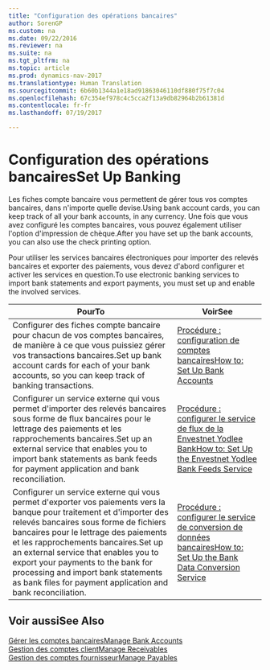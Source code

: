 ```yaml
---
title: "Configuration des opérations bancaires"
author: SorenGP
ms.custom: na
ms.date: 09/22/2016
ms.reviewer: na
ms.suite: na
ms.tgt_pltfrm: na
ms.topic: article
ms.prod: dynamics-nav-2017
ms.translationtype: Human Translation
ms.sourcegitcommit: 6b60b1344a1e18ad91863046110df880f75f7c04
ms.openlocfilehash: 67c354ef978c4c5cca2f13a9db82964b2b61381d
ms.contentlocale: fr-fr
ms.lasthandoff: 07/19/2017

---
```


# <a name="set-up-banking"></a><span data-ttu-id="7f65f-102">Configuration des opérations bancaires</span><span class="sxs-lookup"><span data-stu-id="7f65f-102">Set Up Banking</span></span>

<span data-ttu-id="7f65f-103">Les fiches compte bancaire vous permettent de gérer tous vos comptes bancaires, dans n'importe quelle devise.</span><span class="sxs-lookup"><span data-stu-id="7f65f-103">Using bank account cards, you can keep track of all your bank accounts, in any currency.</span></span> <span data-ttu-id="7f65f-104">Une fois que vous avez configuré les comptes bancaires, vous pouvez également utiliser l'option d'impression de chèque.</span><span class="sxs-lookup"><span data-stu-id="7f65f-104">After you have set up the bank accounts, you can also use the check printing option.</span></span>

<span data-ttu-id="7f65f-105">Pour utiliser les services bancaires électroniques pour importer des relevés bancaires et exporter des paiements, vous devez d'abord configurer et activer les services en question.</span><span class="sxs-lookup"><span data-stu-id="7f65f-105">To use electronic banking services to import bank statements and  export payments, you must set up and enable the involved services.</span></span>

|<span data-ttu-id="7f65f-106">Pour</span><span class="sxs-lookup"><span data-stu-id="7f65f-106">To</span></span> |<span data-ttu-id="7f65f-107">Voir</span><span class="sxs-lookup"><span data-stu-id="7f65f-107">See</span></span> |
|---|----|
|<span data-ttu-id="7f65f-108">Configurer des fiches compte bancaire pour chacun de vos comptes bancaires, de manière à ce que vous puissiez gérer vos transactions bancaires.</span><span class="sxs-lookup"><span data-stu-id="7f65f-108">Set up bank account cards for each of your bank accounts, so you can keep track of banking transactions.</span></span>|[<span data-ttu-id="7f65f-109">Procédure : configuration de comptes bancaires</span><span class="sxs-lookup"><span data-stu-id="7f65f-109">How to: Set Up Bank Accounts</span></span>](bank-how-setup-bank-accounts.md)|
|<span data-ttu-id="7f65f-110">Configurer un service externe qui vous permet d'importer des relevés bancaires sous forme de flux bancaires pour le lettrage des paiements et les rapprochements bancaires.</span><span class="sxs-lookup"><span data-stu-id="7f65f-110">Set up an external service that enables you to import bank statements as bank feeds for payment application and bank reconciliation.</span></span>|[<span data-ttu-id="7f65f-111">Procédure : configurer le service de flux de la Envestnet Yodlee Bank</span><span class="sxs-lookup"><span data-stu-id="7f65f-111">How to: Set Up the Envestnet Yodlee Bank Feeds Service</span></span>](bank-how-setup-bank-statement-service.md)|
|<span data-ttu-id="7f65f-112">Configurer un service externe qui vous permet d'exporter vos paiements vers la banque pour traitement et d'importer des relevés bancaires sous forme de fichiers bancaires pour le lettrage des paiements et les rapprochements bancaires.</span><span class="sxs-lookup"><span data-stu-id="7f65f-112">Set up an external service that enables you to export your payments to the bank for processing  and import bank statements as bank files for payment application and bank reconciliation.</span></span>|[<span data-ttu-id="7f65f-113">Procédure : configurer le service de conversion de données bancaires</span><span class="sxs-lookup"><span data-stu-id="7f65f-113">How to: Set Up the Bank Data Conversion Service</span></span>](bank-how-setup-bank-data-conversion-service.md)|

## <a name="see-also"></a><span data-ttu-id="7f65f-114">Voir aussi</span><span class="sxs-lookup"><span data-stu-id="7f65f-114">See Also</span></span>
[<span data-ttu-id="7f65f-115">Gérer les comptes bancaires</span><span class="sxs-lookup"><span data-stu-id="7f65f-115">Manage Bank Accounts</span></span>](bank-manage-bank-accounts.md)  
[<span data-ttu-id="7f65f-116">Gestion des comptes client</span><span class="sxs-lookup"><span data-stu-id="7f65f-116">Manage Receivables</span></span>](receivables-manage-receivables.md)  
[<span data-ttu-id="7f65f-117">Gestion des comptes fournisseur</span><span class="sxs-lookup"><span data-stu-id="7f65f-117">Manage Payables</span></span>](payables-manage-payables.md)

